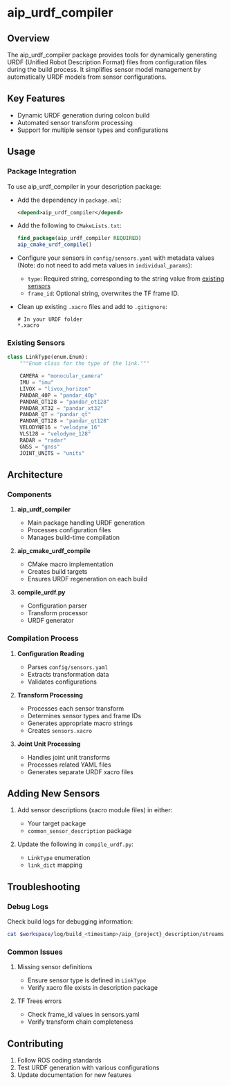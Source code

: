 # aip_urdf_compiler

## Overview

The aip_urdf_compiler package provides tools for dynamically generating URDF (Unified Robot Description Format) files from configuration files during the build process. It simplifies sensor model management by automatically URDF models from sensor configurations.

## Key Features

- Dynamic URDF generation during colcon build
- Automated sensor transform processing
- Support for multiple sensor types and configurations

## Usage

### Package Integration

To use aip_urdf_compiler in your description package:

- Add the dependency in `package.xml`:

  ```xml
  <depend>aip_urdf_compiler</depend>
  ```

- Add the following to `CMakeLists.txt`:

  ```cmake
  find_package(aip_urdf_compiler REQUIRED)
  aip_cmake_urdf_compile()
  ```

- Configure your sensors in `config/sensors.yaml` with metadata values (Note: do not need to add meta values in `individual_params`):

  - `type`: Required string, corresponding to the string value from [existing sensors](#existing-sensors)
  - `frame_id`: Optional string, overwrites the TF frame ID.

- Clean up existing `.xacro` files and add to `.gitignore`:

  ```gitignore
  # In your URDF folder
  *.xacro
  ```

### Existing Sensors

```python
class LinkType(enum.Enum):
    """Enum class for the type of the link."""

    CAMERA = "monocular_camera"
    IMU = "imu"
    LIVOX = "livox_horizon"
    PANDAR_40P = "pandar_40p"
    PANDAR_OT128 = "pandar_ot128"
    PANDAR_XT32 = "pandar_xt32"
    PANDAR_QT = "pandar_qt"
    PANDAR_QT128 = "pandar_qt128"
    VELODYNE16 = "velodyne_16"
    VLS128 = "velodyne_128"
    RADAR = "radar"
    GNSS = "gnss"
    JOINT_UNITS = "units"
```

## Architecture

### Components

1. **aip_urdf_compiler**

   - Main package handling URDF generation
   - Processes configuration files
   - Manages build-time compilation

2. **aip_cmake_urdf_compile**

   - CMake macro implementation
   - Creates build targets
   - Ensures URDF regeneration on each build

3. **compile_urdf.py**
   - Configuration parser
   - Transform processor
   - URDF generator

### Compilation Process

1. **Configuration Reading**

   - Parses `config/sensors.yaml`
   - Extracts transformation data
   - Validates configurations

2. **Transform Processing**

   - Processes each sensor transform
   - Determines sensor types and frame IDs
   - Generates appropriate macro strings
   - Creates `sensors.xacro`

3. **Joint Unit Processing**
   - Handles joint unit transforms
   - Processes related YAML files
   - Generates separate URDF xacro files

## Adding New Sensors

1. Add sensor descriptions (xacro module files) in either:

   - Your target package
   - `common_sensor_description` package

2. Update the following in `compile_urdf.py`:
   - `LinkType` enumeration
   - `link_dict` mapping

## Troubleshooting

### Debug Logs

Check build logs for debugging information:

```bash
cat $workspace/log/build_<timestamp>/aip_{project}_description/streams.log
```

### Common Issues

1. Missing sensor definitions

   - Ensure sensor type is defined in `LinkType`
   - Verify xacro file exists in description package

2. TF Trees errors
   - Check frame_id values in sensors.yaml
   - Verify transform chain completeness

## Contributing

1. Follow ROS coding standards
2. Test URDF generation with various configurations
3. Update documentation for new features
